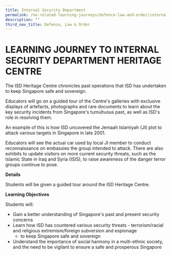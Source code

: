 ```yaml
---
title: Internal Security Department
permalink: /ne-related-learning-journeys/defence-law-and-order/internal-security-department/
description: ""
third_nav_title: Defence, Law & Order
---
```

# LEARNING JOURNEY TO INTERNAL SECURITY DEPARTMENT HERITAGE CENTRE

The ISD Heritage Centre chronicles past operations that ISD has undertaken to keep Singapore safe and sovereign.

Educators will go on a guided tour of the Centre's galleries with exclusive displays of artefacts, photographs and rare documents to learn about the key security incidents from Singapore's tumultuous past, as well as ISD's role in resolving them.

An example of this is how ISD uncovered the Jemaah Islamiyah (JI) plot to attack various targets in Singapore in late 2001.

Educators will see the actual car used by local JI member to conduct reconnaissance on embassies the group intended to attack. There are also exhibits to update visitors on more current security threats, such as the Islamic State in Iraq and Syria (ISIS), to raise awareness of the danger terror groups continue to pose.

**Details**

Students will be given a guided tour around the ISD Heritage Centre.

**Learning Objectives**

Students will:
* Gain a better understanding of Singapore's past and present security concerns
* Learn how ISD has countered various security threats - terrorism/racial and religious extremism/foreign subversion and espionage
	- to keep Singapore safe and sovereign
* Understand the importance of social harmony in a multi-ethnic society, and the need to be vigilant to ensure a safe and prosperous Singapore